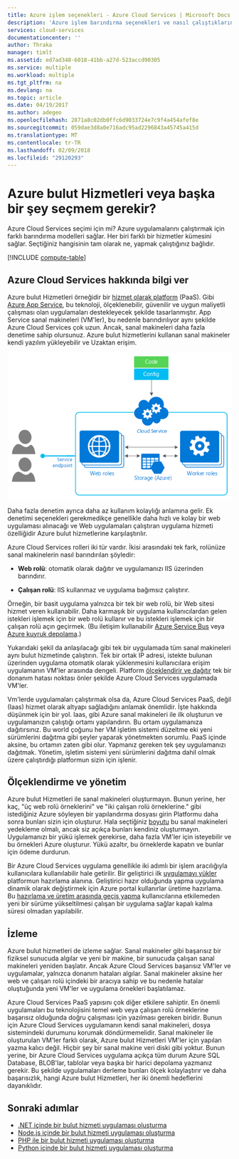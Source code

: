 ```yaml
---
title: Azure işlem seçenekleri - Azure Cloud Services | Microsoft Docs
description: 'Azure işlem barındırma seçenekleri ve nasıl çalıştıklarını hakkında bilgi edinin: App Service, Azure bulut Hizmetleri ve sanal makineler'
services: cloud-services
documentationcenter: ''
author: Thraka
manager: timlt
ms.assetid: ed7ad348-6018-41bb-a27d-523accd90305
ms.service: multiple
ms.workload: multiple
ms.tgt_pltfrm: na
ms.devlang: na
ms.topic: article
ms.date: 04/19/2017
ms.author: adegeo
ms.openlocfilehash: 2871a8c02db0ffc6d9033724e7c9f4a454afef8e
ms.sourcegitcommit: 059dae3d8a0e716adc95ad2296843a45745a415d
ms.translationtype: MT
ms.contentlocale: tr-TR
ms.lasthandoff: 02/09/2018
ms.locfileid: "29120293"
---
```

# <a name="should-i-choose-azure-cloud-services-or-something-else"></a>Azure bulut Hizmetleri veya başka bir şey seçmem gerekir?
Azure Cloud Services seçimi için mi? Azure uygulamalarını çalıştırmak için farklı barındırma modelleri sağlar. Her biri farklı bir hizmetler kümesini sağlar. Seçtiğiniz hangisinin tam olarak ne, yapmak çalıştığınız bağlıdır.

[!INCLUDE [compute-table](../../includes/compute-options-table.md)]

<a name="tellmecs"></a>

## <a name="tell-me-about-azure-cloud-services"></a>Azure Cloud Services hakkında bilgi ver
Azure bulut Hizmetleri örneğidir bir [hizmet olarak platform](https://azure.microsoft.com/overview/what-is-paas/) (PaaS). Gibi [Azure App Service](../app-service/app-service-web-overview.md), bu teknoloji, ölçeklenebilir, güvenilir ve uygun maliyetli çalışması olan uygulamaları destekleyecek şekilde tasarlanmıştır. App Service sanal makineleri (VM'ler), bu nedenle barındırılıyor aynı şekilde Azure Cloud Services çok uzun. Ancak, sanal makineleri daha fazla denetime sahip olursunuz. Azure bulut hizmetlerini kullanan sanal makineler kendi yazılım yükleyebilir ve Uzaktan erişim.

![Azure bulut Hizmetleri diyagramı](./media/cloud-services-choose-me/diagram.png)

Daha fazla denetim ayrıca daha az kullanım kolaylığı anlamına gelir. Ek denetimi seçenekleri gerekmedikçe genellikle daha hızlı ve kolay bir web uygulaması alınacağı ve Web uygulamaları çalıştıran uygulama hizmeti özelliğidir Azure bulut hizmetlerine karşılaştırılır.

Azure Cloud Services rolleri iki tür vardır. İkisi arasındaki tek fark, rolünüze sanal makinelerin nasıl barındırılan şöyledir:

* **Web rolü**: otomatik olarak dağıtır ve uygulamanızı IIS üzerinden barındırır.

* **Çalışan rolü**: IIS kullanmaz ve uygulama bağımsız çalıştırır.

Örneğin, bir basit uygulama yalnızca bir tek bir web rolü, bir Web sitesi hizmet veren kullanabilir. Daha karmaşık bir uygulama kullanıcılardan gelen istekleri işlemek için bir web rolü kullanır ve bu istekleri işlemek için bir çalışan rolü açın geçirmek. (Bu iletişim kullanabilir [Azure Service Bus](../service-bus-messaging/service-bus-fundamentals-hybrid-solutions.md) veya [Azure kuyruk depolama](../storage/common/storage-introduction.md).)

Yukarıdaki şekil da anlaşılacağı gibi tek bir uygulamada tüm sanal makineleri aynı bulut hizmetinde çalıştırın. Tek bir ortak IP adresi, istekte bulunan üzerinden uygulama otomatik olarak yüklenmesini kullanıcılara erişim uygulamanın VM'ler arasında dengeli. Platform [ölçeklendirir ve dağıtır](cloud-services-how-to-scale-portal.md) tek bir donanım hatası noktası önler şekilde Azure Cloud Services uygulamada VM'ler.

Vm'lerde uygulamaları çalıştırmak olsa da, Azure Cloud Services PaaS, değil (Iaas) hizmet olarak altyapı sağladığını anlamak önemlidir. İşte hakkında düşünmek için bir yol. Iaas, gibi Azure sanal makineleri ile ilk oluşturun ve uygulamanızın çalıştığı ortamı yapılandırın. Bu ortam uygulamanıza dağıtırsınız. Bu world çoğunu her VM işletim sistemi düzeltme eki yeni sürümlerini dağıtma gibi şeyler yaparak yönetmekten sorumlu. PaaS içinde aksine, bu ortamın zaten gibi olur. Yapmanız gereken tek şey uygulamanızı dağıtmak. Yönetim, işletim sistemi yeni sürümlerini dağıtma dahil olmak üzere çalıştırdığı platformun sizin için işlenir.

## <a name="scaling-and-management"></a>Ölçeklendirme ve yönetim
Azure bulut Hizmetleri ile sanal makineleri oluşturmayın. Bunun yerine, her kaç, "üç web rolü örneklerini" ve "iki çalışan rolü örneklerine." gibi istediğiniz Azure söyleyen bir yapılandırma dosyası girin Platformu daha sonra bunları sizin için oluşturur. Hala seçtiğiniz [boyutu](cloud-services-sizes-specs.md) bu sanal makineleri yedekleme olmalı, ancak siz açıkça bunları kendiniz oluşturmayın. Uygulamanızı bir yükü işlemek gerekirse, daha fazla VM'ler için isteyebilir ve bu örnekleri Azure oluşturur. Yükü azaltır, bu örneklerde kapatın ve bunlar için ödeme durdurun.

Bir Azure Cloud Services uygulama genellikle iki adımlı bir işlem aracılığıyla kullanıcılara kullanılabilir hale getirilir. Bir geliştirici ilk [uygulamayı yükler](cloud-services-how-to-create-deploy-portal.md) platformun hazırlama alanına. Geliştirici hazır olduğunda yapma uygulama dinamik olarak değiştirmek için Azure portal kullanırlar üretime hazırlama. Bu [hazırlama ve üretim arasında geçiş yapma](cloud-services-how-to-manage-portal.md#swap-deployments-to-promote-a-staged-deployment-to-production) kullanıcılarına etkilemeden yeni bir sürüme yükseltilmesi çalışan bir uygulama sağlar kapalı kalma süresi olmadan yapılabilir.

## <a name="monitoring"></a>İzleme
Azure bulut hizmetleri de izleme sağlar. Sanal makineler gibi başarısız bir fiziksel sunucuda algılar ve yeni bir makine, bir sunucuda çalışan sanal makineleri yeniden başlatır. Ancak Azure Cloud Services başarısız VM'ler ve uygulamalar, yalnızca donanım hataları algılar. Sanal makineler aksine her web ve çalışan rolü içindeki bir aracıya sahip ve bu nedenle hatalar oluştuğunda yeni VM'ler ve uygulama örnekleri başlatılamaz.

Azure Cloud Services PaaS yapısını çok diğer etkilere sahiptir. En önemli uygulamaları bu teknolojisini temel web veya çalışan rolü örneklerine başarısız olduğunda doğru çalışması için yazılması gereken biridir. Bunun için Azure Cloud Services uygulamanın kendi sanal makineleri, dosya sistemindeki durumunu korumak döndürmemelidir. Sanal makineler ile oluşturulan VM'ler farklı olarak, Azure bulut Hizmetleri VM'ler için yapılan yazma kalıcı değil. Hiçbir şey bir sanal makine veri diski gibi yoktur. Bunun yerine, bir Azure Cloud Services uygulama açıkça tüm durum Azure SQL Database, BLOB'lar, tablolar veya başka bir harici depolama yazmanız gerekir. Bu şekilde uygulamaları derleme bunları ölçek kolaylaştırır ve daha başarısızlık, hangi Azure bulut Hizmetleri, her iki önemli hedeflerini dayanıklıdır.

## <a name="next-steps"></a>Sonraki adımlar
* [.NET içinde bir bulut hizmeti uygulaması oluşturma](cloud-services-dotnet-get-started.md) 
* [Node.js içinde bir bulut hizmeti uygulaması oluşturma](cloud-services-nodejs-develop-deploy-app.md) 
* [PHP ile bir bulut hizmeti uygulaması oluşturma](../cloud-services-php-create-web-role.md) 
* [Python içinde bir bulut hizmeti uygulaması oluşturma](cloud-services-python-ptvs.md)



